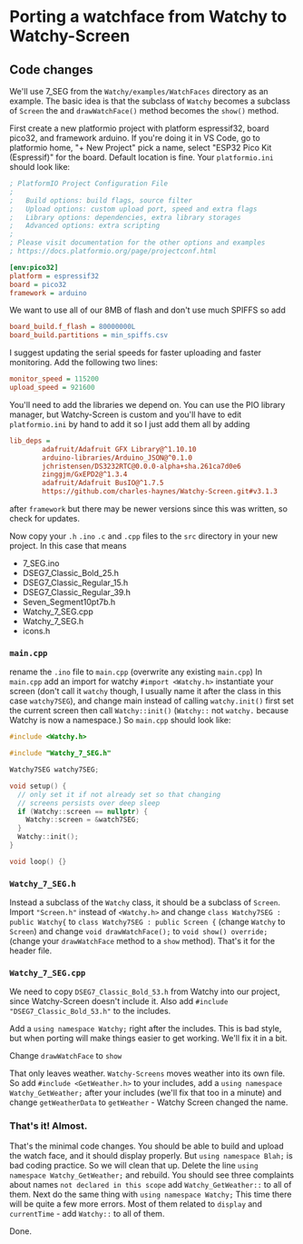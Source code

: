# Porting a watchface from Watchy to Watchy-Screen

## Code changes

We'll use 7_SEG from the `Watchy/examples/WatchFaces` directory as an example. The basic idea is that the subclass of `Watchy` becomes a subclass of `Screen` the and `drawWatchFace()` method becomes the `show()` method.

First create a new platformio project with platform espressif32, board pico32, and framework arduino. If you're doing it in VS Code, go to platformio home, "+ New Project" pick a name, select "ESP32 Pico Kit (Espressif)" for the board. Default location is fine. Your `platformio.ini` should look like:

``` ini
; PlatformIO Project Configuration File
;
;   Build options: build flags, source filter
;   Upload options: custom upload port, speed and extra flags
;   Library options: dependencies, extra library storages
;   Advanced options: extra scripting
;
; Please visit documentation for the other options and examples
; https://docs.platformio.org/page/projectconf.html

[env:pico32]
platform = espressif32
board = pico32
framework = arduino
```

We want to use all of our 8MB of flash and don't use much SPIFFS so add

``` ini
board_build.f_flash = 80000000L
board_build.partitions = min_spiffs.csv
```

I suggest updating the serial speeds for faster uploading and faster monitoring. Add the following two lines:

``` ini
monitor_speed = 115200
upload_speed = 921600
```

You'll need to add the libraries we depend on. You can use the PIO library manager, but Watchy-Screen is custom and you'll have to edit `platformio.ini` by hand to add it so I just add them all by adding

``` ini
lib_deps =
        adafruit/Adafruit GFX Library@^1.10.10
        arduino-libraries/Arduino_JSON@^0.1.0
        jchristensen/DS3232RTC@0.0.0-alpha+sha.261ca7d0e6
        zinggjm/GxEPD2@^1.3.4
        adafruit/Adafruit BusIO@^1.7.5
        https://github.com/charles-haynes/Watchy-Screen.git#v3.1.3
```


after `framework` but there may be newer versions since this was written, so check for updates.

Now copy your `.h` `.ino` `.c` and `.cpp` files to the `src` directory in your new project. In this case that means

* 7_SEG.ino
* DSEG7_Classic_Bold_25.h
* DSEG7_Classic_Regular_15.h
* DSEG7_Classic_Regular_39.h
* Seven_Segment10pt7b.h
* Watchy_7_SEG.cpp
* Watchy_7_SEG.h
* icons.h

### `main.cpp`

rename the `.ino` file to `main.cpp` (overwrite any existing `main.cpp`) In `main.cpp` add an import for watchy `#import <Watchy.h>` instantiate your screen (don't call it `watchy` though, I usually name it after the class in this case `watchy7SEG`), and change main instead of calling `watchy.init()` first set the current screen then call `Watchy::init()` (`Watchy::` not `watchy.` because Watchy is now a namespace.) So `main.cpp` should look like:

``` c++
#include <Watchy.h>

#include "Watchy_7_SEG.h"

Watchy7SEG watchy7SEG;

void setup() {
  // only set it if not already set so that changing
  // screens persists over deep sleep
  if (Watchy::screen == nullptr) {
    Watchy::screen = &watch7SEG;
  }
  Watchy::init();
}

void loop() {}
```

### `Watchy_7_SEG.h`

Instead a subclass of the `Watchy` class, it should be a subclass of `Screen`. Import `"Screen.h"` instead of `<Watchy.h>` and change `class Watchy7SEG : public Watchy{` to `class Watchy7SEG : public Screen {` (change `Watchy` to `Screen`) and change `void drawWatchFace();` to `void show() override;` (change your `drawWatchFace` method to a `show` method). That's it for the header file.

### `Watchy_7_SEG.cpp`

We need to copy `DSEG7_Classic_Bold_53.h` from Watchy into our project, since Watchy-Screen doesn't include it. Also add `#include "DSEG7_Classic_Bold_53.h"` to the includes.

Add a `using namespace Watchy;` right after the includes. This is bad style, but when porting will make things easier to get working. We'll fix it in a bit.

Change `drawWatchFace` to `show`

That only leaves weather. `Watchy-Screens` moves weather into its own file. So add `#include <GetWeather.h>` to your includes, add a `using namespace Watchy_GetWeather;` after your includes (we'll fix that too in a minute) and change `getWeatherData` to `getWeather` - Watchy Screen changed the name.

### That's it! Almost.

That's the minimal code changes. You should be able to build and upload the watch face, and it should display properly.
But `using namespace Blah;` is bad coding practice. So we will clean that up. Delete the line `using namespace Watchy_GetWeather;` and rebuild. You should see three complaints about names `not declared in this scope` add `Watchy_GetWeather::` to all of them. Next do the same thing with `using namespace Watchy;` This time there will be quite a few more errors. Most of them related to `display` and `currentTime` - add `Watchy::` to all of them.

Done.
